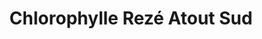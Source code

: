 ---
title: "Chlorophylle Rezé Atout Sud"
url: /reze/chlorophylle-reze-atout-sud/
shop: supermarché
---